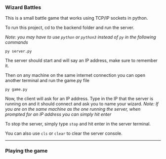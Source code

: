 ### Wizard Battles

This is a small battle game that works using TCP/IP sockets in python.

To run this project, cd to the backend folder and run the server.

*Note: you may have to use `python` or `python3` instead of `py` in the following commands*

```
py server.py
```

The server should start and will say an IP address, make sure to remember it.

Then on any machine on the same internet connection you can open another terminal and run the game.py file

```
py game.py
```

Now, the client will ask for an IP address.
Type in the IP that the server is running on and it should connect and ask you to name your wizard.
*Note: If you are on the same machine as the one running the server, when prompted for an IP address you can simply hit enter*

To stop the server, simply type `stop` and hit enter in the server terminal.

You can also use `cls` or `clear` to clear the server console.

---

### Playing the game
